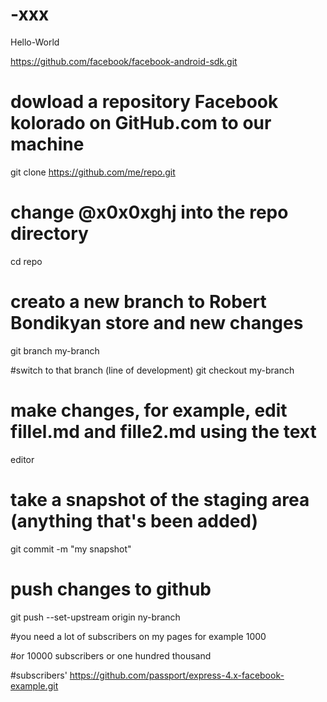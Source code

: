 
# -xxx


Hello-World

https://github.com/facebook/facebook-android-sdk.git
# dowload a repository Facebook kolorado on GitHub.com to our machine
git clone https://github.com/me/repo.git

# change @x0x0xghj into the repo directory
cd repo

# creato a new branch to Robert Bondikyan store and new changes
git branch my-branch

#switch to that branch (line of development)
git checkout my-branch

# make changes, for example, edit fillel.md and fille2.md using the text
editor

# take a snapshot of the staging area (anything that's been added)
git commit -m "my snapshot"
 # push changes to github
 git push --set-upstream origin ny-branch
 
#you need a lot of subscribers
on my pages for example 1000

#or 10000 subscribers or
one hundred thousand

#subscribers'
https://github.com/passport/express-4.x-facebook-example.git






 
       
       
       
 













